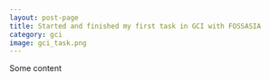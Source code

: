 ```yaml
---
layout: post-page
title: Started and finished my first task in GCI with FOSSASIA
category: gci
image: gci_task.png
---
```


Some content
